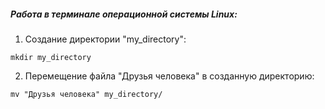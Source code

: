 ##### Работа в терминале операционной системы Linux:
1. Создание директории "my_directory":
```
mkdir my_directory
```
2. Перемещение файла "Друзья человека" в созданную директорию:
```
mv "Друзья человека" my_directory/
```  
